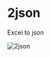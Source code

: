 # 2json
Excel to json

![2json](https://raw.github.com/btomashvili/2json/master/public/images/screen2.png "Excel 2 json")
